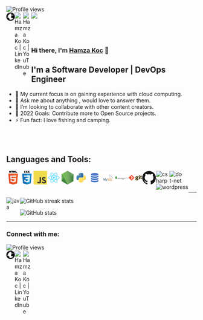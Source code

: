
![Profile views](https://gpvc.arturio.dev/hamzakoc)  
![](https://komarev.com/ghpvc/?username=hamzakoc)
[<img align="left" alt="Hamza Koc" width="22px" src="https://raw.githubusercontent.com/iconic/open-iconic/master/svg/globe.svg" />][website]
[<img align="left" alt="Hamza Koc | LinkedIn" width="22px" src="https://cdn.jsdelivr.net/npm/simple-icons@v3/icons/linkedin.svg" />][linkedin]
[<img align="left" alt="Hamza Koc | YouTube" width="22px" src="https://cdn.jsdelivr.net/npm/simple-icons@v3/icons/youtube.svg" />][youtube]

<br/><br/>

### Hi there, I'm [Hamza Koc](https://hamzakoc.ca/) 👋

## I'm a Software Developer | DevOps Engineer

- 🌱 My current focus is on gaining experience with cloud computing.
- 💬 Ask me about anything , would love to answer them.
- 👯 I’m looking to collaborate with other content creators.
- 🥅 2022 Goals: Contribute more to Open Source projects.
- ⚡ Fun fact: I love fishing and camping.

<br />

<br />

## Languages and Tools:


[<img align="left" alt="HTML5" width="36px" src="https://raw.githubusercontent.com/github/explore/80688e429a7d4ef2fca1e82350fe8e3517d3494d/topics/html/html.png" />][webdevplaylist]
[<img align="left" alt="CSS3" width="36px" src="https://raw.githubusercontent.com/github/explore/80688e429a7d4ef2fca1e82350fe8e3517d3494d/topics/css/css.png" />][webdevplaylist]

[<img align="left" alt="JavaScript" width="36px" src="https://raw.githubusercontent.com/github/explore/80688e429a7d4ef2fca1e82350fe8e3517d3494d/topics/javascript/javascript.png" />][webdevplaylist]
[<img align="left" alt="React" width="36px" src="https://raw.githubusercontent.com/github/explore/80688e429a7d4ef2fca1e82350fe8e3517d3494d/topics/react/react.png" />][webdevplaylist]

[<img align="left" alt="Node.js" width="36px" src="https://raw.githubusercontent.com/github/explore/80688e429a7d4ef2fca1e82350fe8e3517d3494d/topics/nodejs/nodejs.png" />][webdevplaylist]

[<img align="left" alt="Node.js" width="36px" src="https://raw.githubusercontent.com/github/explore/80688e429a7d4ef2fca1e82350fe8e3517d3494d/topics/python/python.png" />][webdevplaylist]

[<img align="left" alt="SQL" width="36px" src="https://raw.githubusercontent.com/github/explore/80688e429a7d4ef2fca1e82350fe8e3517d3494d/topics/sql/sql.png" />][webdevplaylist]
[<img align="left" alt="MySQL" width="36px" src="https://raw.githubusercontent.com/github/explore/80688e429a7d4ef2fca1e82350fe8e3517d3494d/topics/mysql/mysql.png" />][webdevplaylist]
[<img align="left" alt="MongoDB" width="36px" src="https://raw.githubusercontent.com/github/explore/80688e429a7d4ef2fca1e82350fe8e3517d3494d/topics/mongodb/mongodb.png" />][webdevplaylist]
[<img align="left" alt="Git" width="36px" src="https://raw.githubusercontent.com/github/explore/80688e429a7d4ef2fca1e82350fe8e3517d3494d/topics/git/git.png" />][webdevplaylist]
[<img align="left" alt="GitHub" width="36px" src="https://raw.githubusercontent.com/github/explore/78df643247d429f6cc873026c0622819ad797942/topics/github/github.png" />][webdevplaylist]




[<img align="left" src='https://cdn.jsdelivr.net/npm/simple-icons@3.0.1/icons/csharp.svg' alt='csharp'   width="36px">](https://hamzakoc.ca/)

[<img align="left" src='https://cdn.jsdelivr.net/npm/simple-icons@3.0.1/icons/dot-net.svg' alt='dot-net' align=""  width="36px">](https://hamzakoc.ca/)  

 [<img align="left" src='https://cdn.jsdelivr.net/npm/simple-icons@3.0.1/icons/wordpress.svg' alt='wordpress' height='36'>](https://hamzakoc.ca/)
 [<img align="left" src='https://cdn.jsdelivr.net/npm/simple-icons@3.0.1/icons/java.svg' alt='java'   width="36px">](https://hamzakoc.ca/)  


<br />
<br />

###

<hr>

![GitHub streak stats](https://github-readme-streak-stats.herokuapp.com/?user=hamzakoc)  

![GitHub stats](https://github-readme-stats.vercel.app/api?username=hamzakoc&show_icons=true&count_private=true)  



---

### Connect with me:
![Profile views](https://gpvc.arturio.dev/hamzakoc)  
[<img align="left" alt="Hamza Koc" width="22px" src="https://raw.githubusercontent.com/iconic/open-iconic/master/svg/globe.svg" />][website]
[<img align="left" alt="Hamza Koc | LinkedIn" width="22px" src="https://cdn.jsdelivr.net/npm/simple-icons@v3/icons/linkedin.svg" />][linkedin]
[<img align="left" alt="Hamza Koc | YouTube" width="22px" src="https://cdn.jsdelivr.net/npm/simple-icons@v3/icons/youtube.svg" />][youtube]



[website]: https://hamzakoc.ca
[youtube]: https://www.youtube.com/channel/UCp1hXL5HEJ_M7QShze8IKPA
[linkedin]: https://linkedin.com/in/hamzakooc
[webdevplaylist]: https://hamzakoc.ca




<!--


https://arturssmirnovs.github.io/github-profile-readme-generator/
-->


